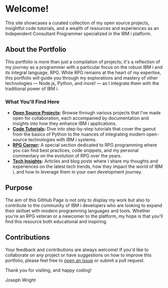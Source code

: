 # Welcome!

This site showcases a curated collection of my open source projects, insightful code tutorials, and a wealth of resources and experiences as an Independent Consultant Programmer specialized in the IBM i platform.

## About the Portfolio

This portfolio is more than just a compilation of projects; it's a reflection of my journey as a programmer with a particular focus on the robust IBM i and its integral language, RPG. While RPG remains at the heart of my expertise, this portfolio will guide you through my explorations and mastery of other technologies — Node.js, Python, and more! — as I integrate them with the traditional power of IBM i.

### What You'll Find Here

- **[Open Source Projects](/oss/home):** Browse through various projects that I've made open for collaboration, each accompanied by documentation and insights into how they enhance IBM i applications.
- **[Code Tutorials](/tut/home):** Dive into step-by-step tutorials that cover the gamut from the basics of Python to the nuances of integrating modern open-source technologies with IBM i systems.
- **[RPG Corner](/rpg/home):** A special section dedicated to RPG programming where you can find best practices, code snippets, and my personal commentary on the evolution of RPG over the years.
- **[Tech Insights](/tech/home):** Articles and blog posts where I share my thoughts and experiences on the latest tech trends, how they impact the world of IBM i, and how to leverage them in your own development journey.

## Purpose

The aim of this GitHub Page is not only to display my work but also to contribute to the community of IBM i developers who are looking to expand their skillset with modern programming languages and tools. Whether you're an RPG veteran or a newcomer to the platform, my hope is that you'll find this resource both educational and inspiring.

## Contributions

Your feedback and contributions are always welcome! If you'd like to collaborate on any project or have suggestions on how to improve this portfolio, please feel free to [open an issue](https://github.com/Wright4i/wright4i.github.io/issues) or submit a pull request.

Thank you for visiting, and happy coding!

Joseph Wright